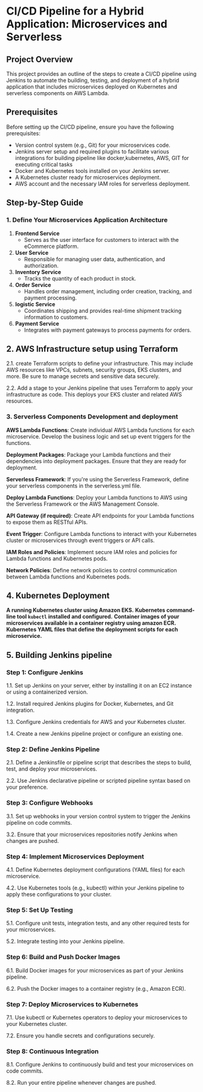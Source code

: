 # CI/CD Pipeline for a Hybrid Application: Microservices and Serverless

## Project Overview

This project provides an outline of the steps to create a CI/CD pipeline using Jenkins to automate the building, testing, and deployment of a hybrid application that includes microservices deployed on Kubernetes and serverless components on AWS Lambda.

## Prerequisites

Before setting up the CI/CD pipeline, ensure you have the following prerequisites:

- Version control system (e.g., Git) for your microservices code.
- Jenkins server setup and required plugins to facilitate various integrations for building pipeline like docker,kubernetes, AWS, GIT for executing critical tasks
- Docker and Kubernetes tools installed on your Jenkins server.
- A Kubernetes cluster ready for microservices deployment.
- AWS account and the necessary IAM roles for serverless deployment.

## Step-by-Step Guide

### 1. Define Your Microservices Application Architecture

1. **Frontend Service**
   - Serves as the user interface for customers to interact with the eCommerce platform.
2. **User Service**
   - Responsible for managing user data, authentication, and authorization.
3. **Inventory Service**
   - Tracks the quantity of each product in stock.
4. **Order Service**
   - Handles order management, including order creation, tracking, and payment processing.
5. **logistic Service**
   - Coordinates shipping and provides real-time shipment tracking information to customers.
6. **Payment Service**
   - Integrates with payment gateways to process payments for orders.

## 2. AWS Infrastructure setup using Terraform
2.1. create Terraform scripts to define your infrastructure. This may include AWS resources like VPCs, subnets, security groups, EKS clusters, and more. Be sure to manage secrets and sensitive data securely.

2.2. Add a stage to your Jenkins pipeline that uses Terraform to apply your infrastructure as code. This deploys your EKS cluster and related AWS resources.

### 3. Serverless Components Development and deployment

**AWS Lambda Functions**: Create individual AWS Lambda functions for each microservice. Develop the business logic and set up event triggers for the functions.

**Deployment Packages**: Package your Lambda functions and their dependencies into deployment packages. Ensure that they are ready for deployment.

**Serverless Framework**: If you're using the Serverless Framework, define your serverless components in the serverless.yml file.

**Deploy Lambda Functions**: Deploy your Lambda functions to AWS using the Serverless Framework or the AWS Management Console.

**API Gateway (if required)**: Create API endpoints for your Lambda functions to expose them as RESTful APIs.

**Event Trigger**: Configure Lambda functions to interact with your Kubernetes cluster or microservices through event triggers or API calls.

**IAM Roles and Policies**: Implement secure IAM roles and policies for Lambda functions and Kubernetes pods.

**Network Policies**: Define network policies to control communication between Lambda functions and Kubernetes pods.

## 4. Kubernetes Deployment

**A running Kubernetes cluster using Amazon EKS.**
**Kubernetes command-line tool `kubectl` installed and configured.**
**Container images of your microservices available in a container registry using amazon ECR.**
**Kubernetes YAML files that define the deployment scripts for each microservice.**

## 5. Building Jenkins pipeline

### Step 1: Configure Jenkins
1.1. Set up Jenkins on your server, either by installing it on an EC2 instance or using a containerized version.

1.2. Install required Jenkins plugins for Docker, Kubernetes, and Git integration.

1.3. Configure Jenkins credentials for AWS and your Kubernetes cluster.

1.4. Create a new Jenkins pipeline project or configure an existing one.

### Step 2: Define Jenkins Pipeline

2.1. Define a Jenkinsfile or pipeline script that describes the steps to build, test, and deploy your microservices.

2.2. Use Jenkins declarative pipeline or scripted pipeline syntax based on your preference.

### Step 3: Configure Webhooks

3.1. Set up webhooks in your version control system to trigger the Jenkins pipeline on code commits.

3.2. Ensure that your microservices repositories notify Jenkins when changes are pushed.

### Step 4: Implement Microservices Deployment

4.1. Define Kubernetes deployment configurations (YAML files) for each microservice.

4.2. Use Kubernetes tools (e.g., kubectl) within your Jenkins pipeline to apply these configurations to your cluster.

### Step 5: Set Up Testing

5.1. Configure unit tests, integration tests, and any other required tests for your microservices.

5.2. Integrate testing into your Jenkins pipeline.

### Step 6: Build and Push Docker Images

6.1. Build Docker images for your microservices as part of your Jenkins pipeline.

6.2. Push the Docker images to a container registry (e.g., Amazon ECR).

### Step 7: Deploy Microservices to Kubernetes

7.1. Use kubectl or Kubernetes operators to deploy your microservices to your Kubernetes cluster.

7.2. Ensure you handle secrets and configurations securely.

### Step 8: Continuous Integration

8.1. Configure Jenkins to continuously build and test your microservices on code commits.

8.2. Run your entire pipeline whenever changes are pushed.




